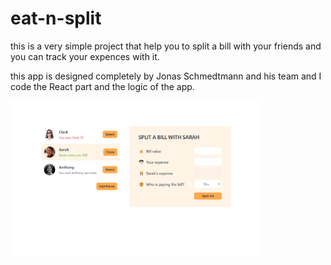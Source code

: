 # eat-n-split

this is a very simple project that help you to split a bill with your friends and you can track your expences with it.

this app is designed completely by Jonas Schmedtmann and his team and I code the React part and the logic of the app.

<img src="./public/img/Screenshot 2024-09-06 113626.png" width="400px">
